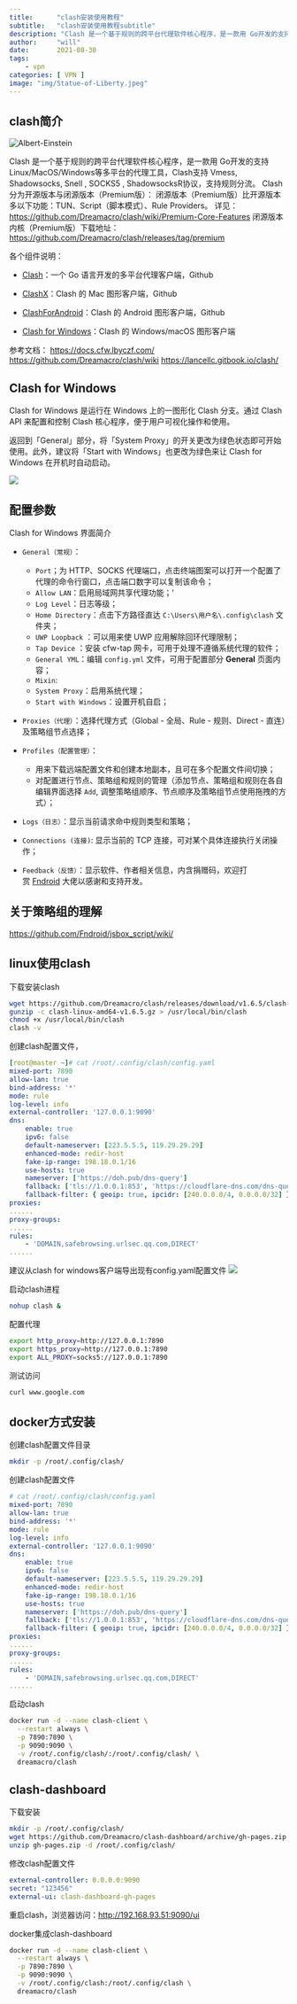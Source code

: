 ```yaml
---
title:      "clash安装使用教程"
subtitle:   "clash安装使用教程subtitle"
description: "Clash 是一个基于规则的跨平台代理软件核心程序，是一款用 Go开发的支持 Linux/MacOS/Windows等多平台的代理工具，Clash支持 Vmess, Shadowsocks, Snell , SOCKS5 , ShadowsocksR协议，支持规则分流。"
author:     "will"
date:       2021-08-30
tags:
    - vpn
categories: [ VPN ]
image: "img/Statue-of-Liberty.jpeg"
---
```


## clash简介

![Albert-Einstein](https://raw.githubusercontent.com/willzhang/images/main/img/Albert-Einstein.jpg)

Clash 是一个基于规则的跨平台代理软件核心程序，是一款用 Go开发的支持 Linux/MacOS/Windows等多平台的代理工具，Clash支持 Vmess, Shadowsocks, Snell , SOCKS5 , ShadowsocksR协议，支持规则分流。
Clash分为开源版本与闭源版本（Premium版）：
闭源版本（Premium版）比开源版本多以下功能：TUN、Script（脚本模式）、Rule Providers。
详见：<https://github.com/Dreamacro/clash/wiki/Premium-Core-Features>
闭源版本内核（Premium版）下载地址：<https://github.com/Dreamacro/clash/releases/tag/premium>

各个组件说明：

* [Clash](https://github.com/Dreamacro/clash)：一个 Go 语言开发的多平台代理客户端，Github

* [ClashX](https://github.com/yichengchen/clashX/releases)：Clash 的 Mac 图形客户端，Github

* [ClashForAndroid](https://github.com/Kr328/ClashForAndroid/releases)：Clash 的 Android 图形客户端，Github

* [Clash for Windows](https://github.com/Fndroid/clash_for_windows_pkg/releases)：Clash 的 Windows/macOS 图形客户端

参考文档：
<https://docs.cfw.lbyczf.com/>
<https://github.com/Dreamacro/clash/wiki>
<https://lancellc.gitbook.io/clash/>

## Clash for Windows

Clash for Windows 是运行在 Windows 上的一图形化 Clash 分支。通过 Clash API 来配置和控制 Clash 核心程序，便于用户可视化操作和使用。

返回到「General」部分，将「System Proxy」的开关更改为绿色状态即可开始使用。此外，建议将「Start with Windows」也更改为绿色来让 Clash for Windows 在开机时自动启动。

![](clash01.png)

## 配置参数

Clash for Windows 界面简介

* `General（常规）`：

  * `Port`；为 HTTP、SOCKS 代理端口，点击终端图案可以打开一个配置了代理的命令行窗口，点击端口数字可以复制该命令；
  * `Allow LAN`：启用局域网共享代理功能；‘
  * `Log Level`：日志等级；
  * `Home Directory`：点击下方路径直达 `C:\Users\用户名\.config\clash` 文件夹；
  * `UWP Loopback` ：可以用来使 UWP 应用解除回环代理限制；
  * `Tap Device` ：安装 cfw-tap 网卡，可用于处理不遵循系统代理的软件；
  * `General YML`：编辑 `config.yml` 文件，可用于配置部分 **General** 页面内容；
  * `Mixin`:
  * `System Proxy`：启用系统代理；
  * `Start with Windows`：设置开机自启；

* `Proxies（代理）`：选择代理方式（Global - 全局、Rule - 规则、Direct - 直连）及策略组节点选择；

* `Profiles（配置管理）`：

  * 用来下载远端配置文件和创建本地副本，且可在多个配置文件间切换；
  * 对配置进行节点、策略组和规则的管理（添加节点、策略组和规则在各自编辑界面选择 `Add`, 调整策略组顺序、节点顺序及策略组节点使用拖拽的方式）；

* `Logs（日志）`：显示当前请求命中规则类型和策略；

* `Connections (连接)`: 显示当前的 TCP 连接，可对某个具体连接执行关闭操作；

* `Feedback（反馈）`：显示软件、作者相关信息，内含捐赠码，欢迎打赏 [Fndroid](https://github.com/Fndroid) 大佬以感谢和支持开发。

## 关于策略组的理解

<https://github.com/Fndroid/jsbox_script/wiki/>

## linux使用clash

下载安装clash

```bash
wget https://github.com/Dreamacro/clash/releases/download/v1.6.5/clash-linux-amd64-v1.6.5.gz
gunzip -c clash-linux-amd64-v1.6.5.gz > /usr/local/bin/clash
chmod +x /usr/local/bin/clash
clash -v
```

创建clash配置文件，

```yaml
[root@master ~]# cat /root/.config/clash/config.yaml 
mixed-port: 7890
allow-lan: true
bind-address: '*'
mode: rule
log-level: info
external-controller: '127.0.0.1:9090'
dns:
    enable: true
    ipv6: false
    default-nameserver: [223.5.5.5, 119.29.29.29]
    enhanced-mode: redir-host
    fake-ip-range: 198.18.0.1/16
    use-hosts: true
    nameserver: ['https://doh.pub/dns-query']
    fallback: ['tls://1.0.0.1:853', 'https://cloudflare-dns.com/dns-query', 'https://dns.google/dns-query']
    fallback-filter: { geoip: true, ipcidr: [240.0.0.0/4, 0.0.0.0/32] }
proxies:
......
proxy-groups:
......
rules:
    - 'DOMAIN,safebrowsing.urlsec.qq.com,DIRECT'
......
```

建议从clash for windows客户端导出现有config.yaml配置文件
![](clash02.png)

启动clash进程

```bash
nohup clash &
```

配置代理

```bash
export http_proxy=http://127.0.0.1:7890
export https_proxy=http://127.0.0.1:7890
export ALL_PROXY=socks5://127.0.0.1:7890
```

测试访问

```bash
curl www.google.com
```

## docker方式安装

创建clash配置文件目录

```bash
mkdir -p /root/.config/clash/
```

创建clash配置文件

```yaml
# cat /root/.config/clash/config.yaml
mixed-port: 7890
allow-lan: true
bind-address: '*'
mode: rule
log-level: info
external-controller: '127.0.0.1:9090'
dns:
    enable: true
    ipv6: false
    default-nameserver: [223.5.5.5, 119.29.29.29]
    enhanced-mode: redir-host
    fake-ip-range: 198.18.0.1/16
    use-hosts: true
    nameserver: ['https://doh.pub/dns-query']
    fallback: ['tls://1.0.0.1:853', 'https://cloudflare-dns.com/dns-query', 'https://dns.google/dns-query']
    fallback-filter: { geoip: true, ipcidr: [240.0.0.0/4, 0.0.0.0/32] }
proxies:
......
proxy-groups:
......
rules:
    - 'DOMAIN,safebrowsing.urlsec.qq.com,DIRECT'
......
```

启动clash

```bash
docker run -d --name clash-client \
  --restart always \
  -p 7890:7890 \
  -p 9090:9090 \
  -v /root/.config/clash/:/root/.config/clash/ \
  dreamacro/clash
```

## clash-dashboard

下载安装

```bash
mkdir -p /root/.config/clash/
wget https://github.com/Dreamacro/clash-dashboard/archive/gh-pages.zip
unzip gh-pages.zip -d /root/.config/clash/
```

修改clash配置文件

```yaml
external-controller: 0.0.0.0:9090
secret: "123456"
external-ui: clash-dashboard-gh-pages
```

重启clash，浏览器访问：<http://192.168.93.51:9090/ui>

docker集成clash-dashboard

```bash
docker run -d --name clash-client \
  --restart always \
  -p 7890:7890 \
  -p 9090:9090 \
  -v /root/.config/clash:/root/.config/clash \
  dreamacro/clash
```

